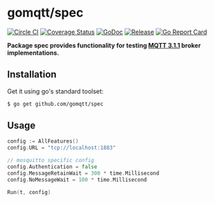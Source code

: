 # gomqtt/spec

[![Circle CI](https://img.shields.io/circleci/project/gomqtt/spec.svg)](https://circleci.com/gh/gomqtt/spec)
[![Coverage Status](https://coveralls.io/repos/gomqtt/spec/badge.svg?branch=master&service=github)](https://coveralls.io/github/gomqtt/spec?branch=master)
[![GoDoc](https://godoc.org/github.com/gomqtt/spec?status.svg)](http://godoc.org/github.com/gomqtt/spec)
[![Release](https://img.shields.io/github/release/gomqtt/spec.svg)](https://github.com/gomqtt/spec/releases)
[![Go Report Card](https://goreportcard.com/badge/github.com/gomqtt/spec)](http://goreportcard.com/report/gomqtt/spec)

**Package spec provides functionality for testing [MQTT 3.1.1](http://docs.oasis-open.org/mqtt/mqtt/v3.1.1/) broker implementations.**

## Installation

Get it using go's standard toolset:

```bash
$ go get github.com/gomqtt/spec
```

## Usage

```go
config := AllFeatures()
config.URL = "tcp://localhost:1883"

// mosquitto specific config
config.Authentication = false
config.MessageRetainWait = 300 * time.Millisecond
config.NoMessageWait = 100 * time.Millisecond

Run(t, config)
```
